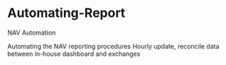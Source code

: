# Automating-Report
NAV Automation

Automating the NAV reporting procedures
Hourly update, reconcile data between in-house dashboard and exchanges

